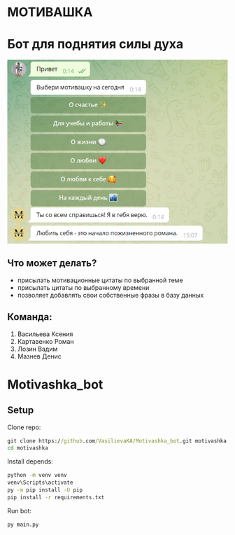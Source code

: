 # МОТИВАШКА 
# Бот для поднятия силы духа

![](https://github.com/VasilievaKA/Motivashka_bot/blob/main/User_story/Screenshot_2.png)


## Что может делать?<br/>
* присылать мотивационные цитаты по выбранной теме<br/>
* присылать цитаты по выбранному времени<br/>
* позволяет добавлять свои собственные фразы в базу данных

## Команда: 
1. Васильева Ксения<br/>
2. Картавенко Роман<br/>
3. Лозин Вадим<br/>
4. Мазнев Денис
# Motivashka_bot


## Setup
Clone repo:
```cmd
git clone https://github.com/VasilievaKA/Motivashka_bot.git motivashka
cd motivashka
```
Install depends:
```cmd
python -m venv venv
venv\Scripts\activate
py -m pip install -U pip
pip install -r requirements.txt
```
Run bot:
```cmd
py main.py
```
